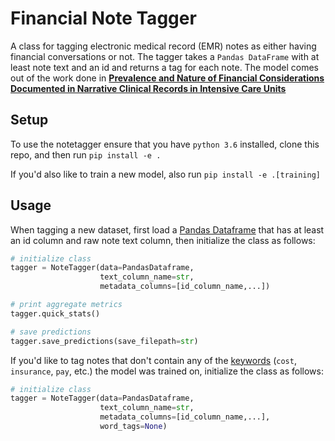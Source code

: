 # Financial Note Tagger
A class for tagging electronic medical record (EMR) notes as either having financial conversations or not. The tagger takes a `Pandas DataFrame` with at least note text and an id and returns a tag for each note. The model comes out of the work done in [**Prevalence and Nature of Financial Considerations Documented in Narrative Clinical Records in Intensive Care Units**](https://jamanetwork.com/journals/jamanetworkopen/fullarticle/2712180?resultClick=3)

## Setup
To use the notetagger ensure that you have `python 3.6` installed, clone this repo, and then run `pip install -e .`

If you'd also like to train a new model, also run `pip install -e .[training]`

## Usage
When tagging a new dataset, first load a [Pandas Dataframe](https://pandas.pydata.org/pandas-docs/stable/api.html#input-output) that has at least an id column and raw note text column, then initialize the class as follows:

```python
# initialize class
tagger = NoteTagger(data=PandasDataframe,
                    text_column_name=str,
                    metadata_columns=[id_column_name,...])

# print aggregate metrics
tagger.quick_stats()

# save predictions
tagger.save_predictions(save_filepath=str)
```

If you'd like to tag notes that don't contain any of the [keywords](https://github.com/pateli18/healthcare_finance_notes/blob/master/notetagger/constants.py) (`cost`, `insurance`, `pay`, etc.) the model was trained on, initialize the class as follows:

```python
# initialize class
tagger = NoteTagger(data=PandasDataframe,
                    text_column_name=str,
                    metadata_columns=[id_column_name,...],
                    word_tags=None)
```